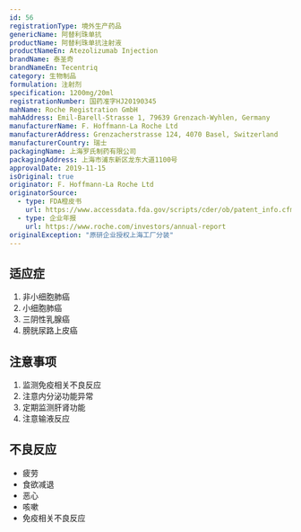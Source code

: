 ```yaml
---
id: 56
registrationType: 境外生产药品
genericName: 阿替利珠单抗
productName: 阿替利珠单抗注射液
productNameEn: Atezolizumab Injection
brandName: 泰圣奇
brandNameEn: Tecentriq
category: 生物制品
formulation: 注射剂
specification: 1200mg/20ml
registrationNumber: 国药准字HJ20190345
mahName: Roche Registration GmbH
mahAddress: Emil-Barell-Strasse 1, 79639 Grenzach-Wyhlen, Germany
manufacturerName: F. Hoffmann-La Roche Ltd
manufacturerAddress: Grenzacherstrasse 124, 4070 Basel, Switzerland
manufacturerCountry: 瑞士
packagingName: 上海罗氏制药有限公司
packagingAddress: 上海市浦东新区龙东大道1100号
approvalDate: 2019-11-15
isOriginal: true
originator: F. Hoffmann-La Roche Ltd
originatorSource:
  - type: FDA橙皮书
    url: https://www.accessdata.fda.gov/scripts/cder/ob/patent_info.cfm?Product_No=001&Appl_No=761034
  - type: 企业年报
    url: https://www.roche.com/investors/annual-report
originalException: "原研企业授权上海工厂分装"
---
```


## 适应症

1. 非小细胞肺癌
2. 小细胞肺癌
3. 三阴性乳腺癌
4. 膀胱尿路上皮癌

## 注意事项

1. 监测免疫相关不良反应
2. 注意内分泌功能异常
3. 定期监测肝肾功能
4. 注意输液反应

## 不良反应

- 疲劳
- 食欲减退
- 恶心
- 咳嗽
- 免疫相关不良反应 